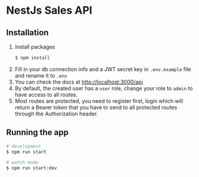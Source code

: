 # NestJs Sales API

## Installation

1. Install packages
    ```bash
    $ npm install
    ```
2. Fill in your db connection info and a JWT secret key in `.env.example` file and rename it to `.env`
3. You can check the docs at [http://localhost:3000/api](http://localhost:3000/api)
4. By default, the created user has a `user` role, change your role to `admin` to have access to all routes.
5. Most routes are protected, you need to register first, login which will return a Bearer token that you have to send to all protected routes through the Authorization header. 

## Running the app

```bash
# development
$ npm run start

# watch mode
$ npm run start:dev

```

